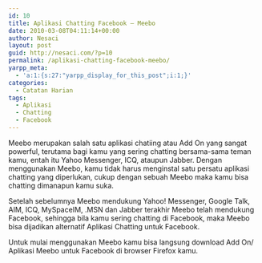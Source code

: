 ```yaml
---
id: 10
title: Aplikasi Chatting Facebook – Meebo
date: 2010-03-08T04:11:14+00:00
author: Nesaci
layout: post
guid: http://nesaci.com/?p=10
permalink: /aplikasi-chatting-facebook-meebo/
yarpp_meta:
  - 'a:1:{s:27:"yarpp_display_for_this_post";i:1;}'
categories:
  - Catatan Harian
tags:
  - Aplikasi
  - Chatting
  - Facebook
---
```

Meebo merupakan salah satu aplikasi chatiing atau Add On yang sangat powerful, terutama bagi kamu yang sering chatting bersama-sama teman kamu, entah itu Yahoo Messenger, ICQ, ataupun Jabber. Dengan menggunakan Meebo, kamu tidak harus menginstal satu persatu aplikasi chatting yang diperlukan, cukup dengan sebuah Meebo maka kamu bisa chatting dimanapun kamu suka.

Setelah sebelumnya Meebo mendukung Yahoo! Messenger, Google Talk, AIM, ICQ, MySpaceIM, .MSN dan Jabber terakhir Meebo telah mendukung Facebook, sehingga bila kamu sering chatting di Facebook, maka Meebo bisa dijadikan alternatif Aplikasi Chatting untuk Facebook.

Untuk mulai menggunakan Meebo kamu bisa langsung download Add On/ Aplikasi Meebo untuk Facebook di browser Firefox kamu.